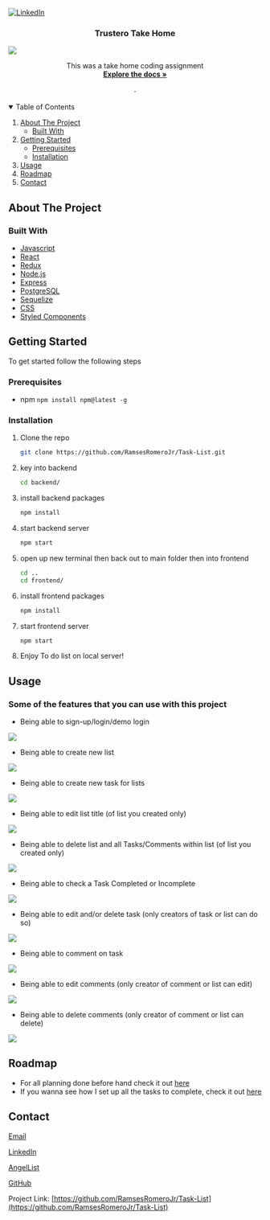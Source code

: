 


<!--
*** Thanks for checking out the Best-README-Template. If you have a suggestion
*** that would make this better, please fork the repo and create a pull request
*** or simply open an issue with the tag "enhancement".
*** Thanks again! Now go create something AMAZING! :D
-->



<!-- PROJECT SHIELDS -->
<!--
*** I'm using markdown "reference style" links for readability.
*** Reference links are enclosed in brackets [ ] instead of parentheses ( ).
*** See the bottom of this document for the declaration of the reference variables
*** for contributors-url, forks-url, etc. This is an optional, concise syntax you may use.
*** https://www.markdownguide.org/basic-syntax/#reference-style-links
-->

[![LinkedIn][linkedin-shield]][linkedin-url]




  <h3 align="center">Trustero Take Home</h3>
  <img src="https://github.com/RamsesRomeroJr/Task-List/blob/main/readme-materials/HomePage.jpg?raw=true" />
  <p align="center">
    This was a take home coding assignment
    <br />
    <a href="https://github.com/RamsesRomeroJr/Task-List/wiki"><strong>Explore the docs »</strong></a>
    <br />
    <br />
    ·
  </p>
</p>



<!-- TABLE OF CONTENTS -->
<details open="open">
  <summary>Table of Contents</summary>
  <ol>
    <li>
      <a href="#about-the-project">About The Project</a>
      <ul>
        <li><a href="#built-with">Built With</a></li>
      </ul>
    </li>
    <li>
      <a href="#getting-started">Getting Started</a>
      <ul>
        <li><a href="#prerequisites">Prerequisites</a></li>
        <li><a href="#installation">Installation</a></li>
      </ul>
    </li>
    <li><a href="#usage">Usage</a></li>
    <li><a href="#roadmap">Roadmap</a></li>
    <li><a href="#contact">Contact</a></li>
    
  </ol>
</details>



<!-- ABOUT THE PROJECT -->
## About The Project

### Built With


* [Javascript](https://developer.mozilla.org/en-US/docs/Web/JavaScript)
* [React](https://reactjs.org/)
* [Redux](https://redux.js.org/)
* [Node.js](https://nodejs.org/en/)
* [Express](https://expressjs.com/)
* [PostgreSQL](https://www.postgresql.org/)
* [Sequelize](https://sequelize.org/)
* [CSS](https://developer.mozilla.org/en-US/docs/Web/CSS)
* [Styled Components](https://styled-components.com/)




<!-- GETTING STARTED -->
## Getting Started

To get started follow the following steps

### Prerequisites
- npm
```npm install npm@latest -g```

### Installation

1. Clone the repo
   ```sh
   git clone https://github.com/RamsesRomeroJr/Task-List.git
   ```
2. key into backend
   ```sh
   cd backend/
   ```
3. install backend packages
    ```sh
    npm install
    ```
4. start backend server
    ```sh
    npm start
    ```
5. open up new terminal then back out to main folder then into frontend
    ```sh
    cd ..
    cd frontend/
    ```
6. install frontend packages
    ```sh
    npm install
    ```
7. start frontend server
    ```sh
    npm start
    ```
8. Enjoy To do list on local server!


<!-- USAGE EXAMPLES -->
## Usage

### Some of the features that you can use with this project

- Being able to sign-up/login/demo login
<img src="https://github.com/RamsesRomeroJr/Task-List/blob/main/readme-materials/SplashLogin.gif?raw=true" />

- Being able to create new list
<img src="https://github.com/RamsesRomeroJr/Task-List/blob/main/readme-materials/NewList.gif?raw=true" />

- Being able to create new task for lists
<img src="https://github.com/RamsesRomeroJr/Task-List/blob/main/readme-materials/NewTask.gif?raw=true" />

- Being able to edit list title (of list you created only)
<img src="https://github.com/RamsesRomeroJr/Task-List/blob/main/readme-materials/EditList.gif?raw=true" />

- Being able to delete list and all Tasks/Comments within list (of list you created only)
<img src="https://github.com/RamsesRomeroJr/Task-List/blob/main/readme-materials/DeleteList.gif?raw=true" />

- Being able to check a Task Completed or Incomplete 
<img src="https://github.com/RamsesRomeroJr/Task-List/blob/main/readme-materials/Check-Uncheck-Task.gif?raw=true" />

- Being able to edit and/or delete task (only creators of task or list can do so)
<img src="https://github.com/RamsesRomeroJr/Task-List/blob/main/readme-materials/DeleteTask.gif?raw=true "/>

- Being able to comment on task
<img src="https://github.com/RamsesRomeroJr/Task-List/blob/main/readme-materials/PostComment.gif?raw=true" />

- Being able to edit comments (only creator of comment or list can edit)
<img src="https://github.com/RamsesRomeroJr/Task-List/blob/main/readme-materials/EditComment.gif?raw=true"/>

- Being able to delete comments (only creator of comment or list can delete)
<img src="https://github.com/RamsesRomeroJr/Task-List/blob/main/readme-materials/DeleteComment.gif?raw=true" />

<!-- ROADMAP -->
## Roadmap

- For all planning done before hand check it out [here](https://github.com/RamsesRomeroJr/Task-List/wiki)
- If you wanna see how I set up all the tasks to complete, check it out [here](https://github.com/RamsesRomeroJr/Task-List/projects/1)


<!-- CONTACT -->
## Contact

[Email](ramses.romero.jr@gmail.com)

[LinkedIn](https://www.linkedin.com/in/ramses-romero-jr/)

[AngelList](https://angel.co/u/ramses-romero-jr)

[GitHub](https://github.com/RamsesRomeroJr)

Project Link: [https://github.com/RamsesRomeroJr/Task-List](https://github.com/RamsesRomeroJr/Task-List)

[linkedin-shield]: https://img.shields.io/badge/-LinkedIn-black.svg?style=for-the-badge&logo=linkedin&colorB=555
[linkedin-url]: https://www.linkedin.com/in/ramses-romero-jr/
